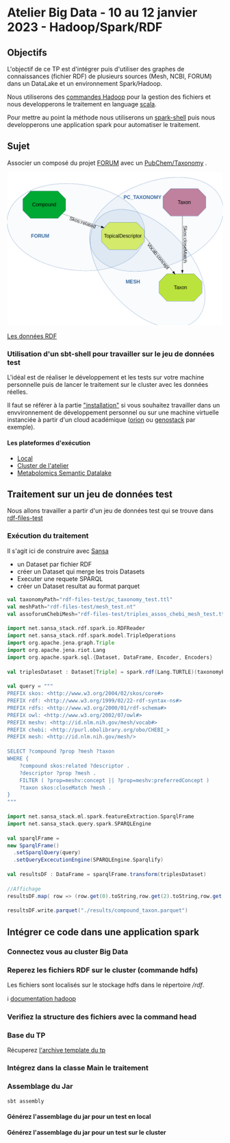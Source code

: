 # Atelier Big Data - 10 au 12 janvier 2023 - Hadoop/Spark/RDF

## Objectifs

L'objectif de ce TP est d'intégrer puis d'utiliser des graphes de connaissances (fichier RDF) de plusieurs sources (Mesh, NCBI, FORUM) dans un DataLake et un environnement Spark/Hadoop. 

Nous utiliserons des [commandes Hadoop](https://hadoop.apache.org/docs/current/hadoop-project-dist/hadoop-common/FileSystemShell.html) pour la gestion des fichiers et nous developperons le traitement en language [scala](https://www.scala-lang.org/). 

Pour mettre au point la méthode nous utiliserons un [spark-shell](https://spark.apache.org/docs/latest/quick-start.html) puis nous developperons une application spark pour automatiser le traitement.

## Sujet

Associer un composé du projet [FORUM](https://forum-webapp.semantic-metabolomics.fr/#/about) avec un [PubChem/Taxonomy](https://pubchem.ncbi.nlm.nih.gov/source/22056) .

![fig1](./img/fig1.png)

[Les données RDF](./databases.md)


### Utilisation d'un  sbt-shell pour travailler sur le jeu de données test

L'idéal est de réaliser le développement et les tests sur votre machine personnelle puis de lancer le traitement sur le cluster avec les données réelles.

Il faut se référer à la partie ["installation"](./prerequisites.md) si vous souhaitez travailler dans un envvironnement de développement personnel ou sur une machine virtuelle instanciée à partir d'un cloud académique ([orion](https://orion.cloud.inrae.fr/) ou [genostack](https://genostack.genouest.org/) par exemple).


#### Les plateformes d'exécution

- [Local](./local.md)
- [Cluster de l'atelier](./clustertp.md)
- [Metabolomics Semantic Datalake](./msd.md)

## Traitement sur un jeu de données test

Nous allons travailler a partir d'un jeu de données test qui se trouve dans [rdf-files-test](https://github.com/p2m2/tp-big-data-scala-spark-sansa/tree/main/rdf-files-test)


### Exécution du traitement

Il s'agit ici de construire avec [Sansa](http://sansa-stack.github.io/SANSA-Stack/)

 - un Dataset par fichier RDF
 - créer un Dataset qui merge les trois Datasets
 - Executer une requete SPARQL
 - créer un Dataset resultat au format parquet
  


```scala
val taxonomyPath="rdf-files-test/pc_taxonomy_test.ttl"
val meshPath="rdf-files-test/mesh_test.nt"
val assoforumChebiMesh="rdf-files-test/triples_assos_chebi_mesh_test.ttl"

import net.sansa_stack.rdf.spark.io.RDFReader
import net.sansa_stack.rdf.spark.model.TripleOperations
import org.apache.jena.graph.Triple
import org.apache.jena.riot.Lang
import org.apache.spark.sql.{Dataset, DataFrame, Encoder, Encoders}

val triplesDataset : Dataset[Triple] = spark.rdf(Lang.TURTLE)(taxonomyPath).toDS().union(spark.rdf(Lang.NT)(meshPath).toDS()).union(spark.rdf(Lang.TURTLE)(assoforumChebiMesh).toDS())

val query = """ 
PREFIX skos: <http://www.w3.org/2004/02/skos/core#>
PREFIX rdf: <http://www.w3.org/1999/02/22-rdf-syntax-ns#>
PREFIX rdfs: <http://www.w3.org/2000/01/rdf-schema#>
PREFIX owl: <http://www.w3.org/2002/07/owl#>
PREFIX meshv: <http://id.nlm.nih.gov/mesh/vocab#>
PREFIX chebi: <http://purl.obolibrary.org/obo/CHEBI_>
PREFIX mesh: <http://id.nlm.nih.gov/mesh/>

SELECT ?compound ?prop ?mesh ?taxon
WHERE {
	?compound skos:related ?descriptor .
    ?descriptor ?prop ?mesh .
    FILTER ( ?prop=meshv:concept || ?prop=meshv:preferredConcept )
    ?taxon skos:closeMatch ?mesh .
}
"""

import net.sansa_stack.ml.spark.featureExtraction.SparqlFrame
import net.sansa_stack.query.spark.SPARQLEngine

val sparqlFrame =
new SparqlFrame()
  .setSparqlQuery(query)
  .setQueryExcecutionEngine(SPARQLEngine.Sparqlify)

val resultsDF : DataFrame = sparqlFrame.transform(triplesDataset)

//Affichage
resultsDF.map( row => (row.get(0).toString,row.get(2).toString,row.get(0).toString,row.get(3).toString) ).take(1)

resultsDF.write.parquet("./results/compound_taxon.parquet")
```

## Intégrer ce code dans une application spark

### Connectez vous au cluster Big Data

### Reperez les fichiers RDF sur le cluster (commande hdfs)

Les fichiers sont localisés sur le stockage hdfs dans le répertoire */rdf*.

:information_source: [documentation hadoop](https://hadoop.apache.org/docs/current/hadoop-project-dist/hadoop-common/FileSystemShell.html)

### Verifiez la structure des fichiers avec la command head

### Base du TP

Récuperez [l'archive template du tp](https://github.com/p2m2/tp-big-data-scala-spark-sansa/archive/refs/heads/main.zip) 

### Intégrez dans la classe Main le traitement

### Assemblage du Jar

```shell
sbt assembly
```

#### Générez l'assemblage du jar pour un test en local 
#### Générez l'assemblage du jar pour un test sur le cluster


